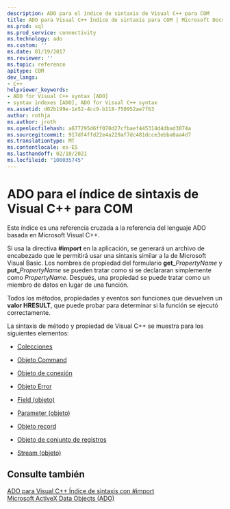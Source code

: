 ```yaml
---
description: ADO para el índice de sintaxis de Visual C++ para COM
title: ADO para Visual C++ Índice de sintaxis para COM | Microsoft Docs
ms.prod: sql
ms.prod_service: connectivity
ms.technology: ado
ms.custom: ''
ms.date: 01/19/2017
ms.reviewer: ''
ms.topic: reference
apitype: COM
dev_langs:
- C++
helpviewer_keywords:
- ADO for Visual C++ syntax [ADO]
- syntax indexes [ADO], ADO for Visual C++ syntax
ms.assetid: d02b199e-1e52-4cc9-b118-750952ae7f63
author: rothja
ms.author: jroth
ms.openlocfilehash: a677295d6ff070d27cfbaef445314d4dbad3074a
ms.sourcegitcommit: 917df4ffd22e4a229af7dc481dcce3ebba0aa4d7
ms.translationtype: MT
ms.contentlocale: es-ES
ms.lasthandoff: 02/10/2021
ms.locfileid: "100035745"
---
```

# <a name="ado-for-visual-c-syntax-index-for-com"></a>ADO para el índice de sintaxis de Visual C++ para COM
Este índice es una referencia cruzada a la referencia del lenguaje ADO basada en Microsoft Visual C++.  
  
 Si usa la directiva **#import** en la aplicación, se generará un archivo de encabezado que le permitirá usar una sintaxis similar a la de Microsoft Visual Basic. Los nombres de propiedad del formulario **get_**_PropertyName_ y **put_**_PropertyName_ se pueden tratar como si se declararan simplemente como *PropertyName*. Después, una propiedad se puede tratar como un miembro de datos en lugar de una función.  
  
 Todos los métodos, propiedades y eventos son funciones que devuelven un **valor HRESULT**, que puede probar para determinar si la función se ejecutó correctamente.  
  
 La sintaxis de método y propiedad de Visual C++ se muestra para los siguientes elementos:  
  
-   [Colecciones](./collections-ado-for-visual-c-syntax.md)  
  
-   [Objeto Command](./command-ado-for-visual-c-syntax.md)  
  
-   [Objeto de conexión](./connection-ado-for-visual-c-syntax.md)  
  
-   [Objeto Error](./error-ado-for-visual-c-syntax.md)  
  
-   [Field (objeto)](./field-ado-for-visual-c-syntax.md)  
  
-   [Parameter (objeto)](./parameter-ado-for-visual-c-syntax.md)  
  
-   [Objeto record](./record-ado-for-visual-c-syntax.md)  
  
-   [Objeto de conjunto de registros](./recordset-ado-for-visual-c-syntax.md)  
  
-   [Stream (objeto)](./stream-ado-for-visual-c-syntax.md)  
  
## <a name="see-also"></a>Consulte también  
 [ADO para Visual C++ Índice de sintaxis con #import](./ado-for-visual-c-syntax-index-with-sharpimport.md)   
 [Microsoft ActiveX Data Objects (ADO)](../../microsoft-activex-data-objects-ado.md)